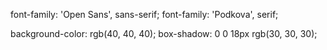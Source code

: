 font-family: 'Open Sans', sans-serif;
font-family: 'Podkova', serif;

  background-color: rgb(40, 40, 40);
  box-shadow: 0 0 18px rgb(30, 30, 30);
